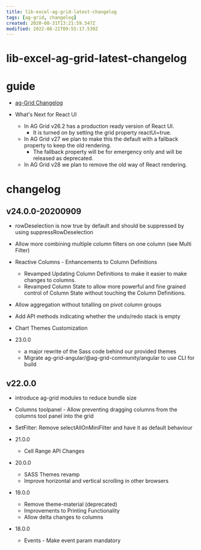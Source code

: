 ```yaml
---
title: lib-excel-ag-grid-latest-changelog
tags: [ag-grid, changelog]
created: 2020-08-31T13:21:59.547Z
modified: 2022-08-21T09:55:17.539Z
---
```


# lib-excel-ag-grid-latest-changelog

# guide

- [ag-Grid Changelog](https://www.ag-grid.com/ag-grid-changelog/)

- What's Next for React UI
  - In AG Grid v26.2 has a production ready version of React UI. 
    - It is turned on by setting the grid property reactUi=true.
  - In AG Grid v27 we plan to make this the default with a fallback property to keep the old rendering. 
    - The fallback property will be for emergency only and will be released as deprecated.
  - In AG Grid v28 we plan to remove the old way of React rendering.
# changelog

## v24.0.0-20200909

- rowDeselection is now true by default and should be suppressed by using suppressRowDeselection
- Allow more combining multiple column filters on one column (see Multi Filter)
- Reactive Columns - Enhancements to Column Definitions
  - Revamped Updating Column Definitions to make it easier to make changes to columns. 
  - Revamped Column State to allow more powerful and fine grained control of Column State without touching the Column Definitions. 
-  Allow aggregation without totalling on pivot column groups
- Add API methods indicating whether the undo/redo stack is empty
- Chart Themes Customization

- 23.0.0
  - a major rewrite of the Sass code behind our provided themes
  - Migrate ag-grid-angular/@ag-grid-community/angular to use CLI for build

## v22.0.0

- introduce ag-grid modules to reduce bundle size
- Columns toolpanel - Allow preventing dragging columns from the columns tool panel into the grid
- SetFilter: Remove selectAllOnMiniFilter and have it as default behaviour

- 21.0.0
  - Cell Range API Changes
- 20.0.0
  - SASS Themes revamp
  - Improve horizontal and vertical scrolling in other browsers
- 19.0.0
  - Remove theme-material (deprecated)
  - Improvements to Printing Functionality
  - Allow delta changes to columns
- 18.0.0
  - Events - Make event param mandatory
